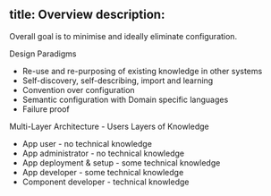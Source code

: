title: Overview
description: 
---

Overall goal is to minimise and ideally eliminate configuration.

Design Paradigms
- Re-use and re-purposing of existing knowledge in other systems
- Self-discovery, self-describing, import and learning
- Convention over configuration
- Semantic configuration with Domain specific languages
- Failure proof


Multi-Layer Architecture - Users Layers of Knowledge
- App user - no technical knowledge
- App administrator - no technical knowledge
- App deployment & setup - some technical knowledge
- App developer - some technical knowledge
- Component developer - technical knowledge
